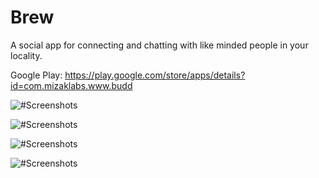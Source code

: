 # Brew
A social app for connecting and chatting with like minded people in your locality.

Google Play: https://play.google.com/store/apps/details?id=com.mizaklabs.www.budd

![#Screenshots](https://lh3.googleusercontent.com/jiXLQLg2zPwG2sWLuK0f66d-wGVZTYQ4SbKyzkKNppCD4HbhSfNQwJaC3pnS_FAfuz0=w1920-h980-rw)


![#Screenshots](https://lh3.googleusercontent.com/dGEJzS8xuMxjRiMPY-qywTztWE9lVppaRuXMMPO6A60mbaU8ct_BnEb2ua6j849G_20=w1920-h980-rw)


![#Screenshots](https://lh3.googleusercontent.com/UMo6ifDnYYpn6KZanSBCF7Srayg462ulm9noIG-ARfRmNY_jf2mKm7BmKh2W7yRSHTz8=w1920-h980-rw)


![#Screenshots](https://lh3.googleusercontent.com/W30xyx9tD4Cu2rsF-gYfdMDaRS2VvEJ5VxXQwsN98VThQli8_r9__z43iSY4UpnZhrw=w1920-h980-rw)

